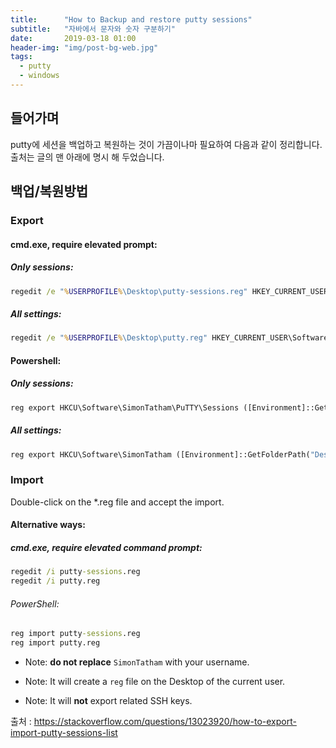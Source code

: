 ```yaml
---
title:      "How to Backup and restore putty sessions"
subtitle:   "자바에서 문자와 숫자 구분하기"
date:       2019-03-18 01:00 
header-img: "img/post-bg-web.jpg"
tags:
  - putty
  - windows
---
```


## 들어가며

putty에 세션을 백업하고 복원하는 것이 가끔이나마 필요하여 다음과 같이 정리합니다. 출처는 글의 맨 아래에 명시 해 두었습니다.

## 백업/복원방법

### Export

#### cmd.exe, require elevated prompt:

##### Only sessions:

```cmd
regedit /e "%USERPROFILE%\Desktop\putty-sessions.reg" HKEY_CURRENT_USER\Software\SimonTatham\PuTTY\Sessions
```

##### All settings:

```cmd
regedit /e "%USERPROFILE%\Desktop\putty.reg" HKEY_CURRENT_USER\Software\SimonTatham
```

#### Powershell:

##### Only sessions:

```cmd
reg export HKCU\Software\SimonTatham\PuTTY\Sessions ([Environment]::GetFolderPath("Desktop") + "\putty-sessions.reg")
```

##### All settings:

```cmd
reg export HKCU\Software\SimonTatham ([Environment]::GetFolderPath("Desktop") + "\putty.reg")
```

### Import

Double-click on the &#42;.reg file and accept the import.

#### Alternative ways:

##### cmd.exe, require elevated command prompt:

```cmd
regedit /i putty-sessions.reg
regedit /i putty.reg
```

###### PowerShell:

```cmd
reg import putty-sessions.reg
reg import putty.reg
```

- Note: **do not replace** ```SimonTatham``` with your username.

- Note: It will create a ```reg``` file on the Desktop of the current user.

- Note: It will **not** export related SSH keys.

출처 : https://stackoverflow.com/questions/13023920/how-to-export-import-putty-sessions-list